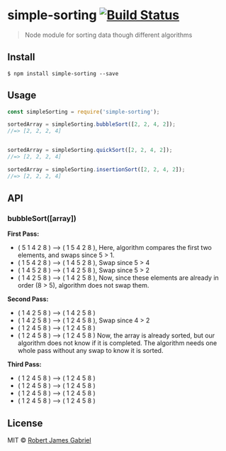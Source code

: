 # simple-sorting [![Build Status](https://travis-ci.org/robertjgabriel/simple-sorting.svg?branch=master)](https://travis-ci.org/robertjgabriel/simple-sorting)

> Node module for sorting data though different algorithms


## Install

```
$ npm install simple-sorting --save
```


## Usage

```js
const simpleSorting = require('simple-sorting');

sortedArray = simpleSorting.bubbleSort([2, 2, 4, 2]);
//=> [2, 2, 2, 4]


sortedArray = simpleSorting.quickSort([2, 2, 4, 2]);
//=> [2, 2, 2, 4]

sortedArray = simpleSorting.insertionSort([2, 2, 4, 2]);
//=> [2, 2, 2, 4]
```


## API
### bubbleSort([array])

**First Pass:**
- ( 5 1 4 2 8 ) –> ( 1 5 4 2 8 ), Here, algorithm compares the first two elements, and swaps since 5 > 1.
- ( 1 5 4 2 8 ) –>  ( 1 4 5 2 8 ), Swap since 5 > 4
- ( 1 4 5 2 8 ) –>  ( 1 4 2 5 8 ), Swap since 5 > 2
- ( 1 4 2 5 8 ) –> ( 1 4 2 5 8 ), Now, since these elements are already in order (8 > 5), algorithm does not swap them.

**Second Pass:**
- ( 1 4 2 5 8 ) –> ( 1 4 2 5 8 )
- ( 1 4 2 5 8 ) –> ( 1 2 4 5 8 ), Swap since 4 > 2
- ( 1 2 4 5 8 ) –> ( 1 2 4 5 8 )
- ( 1 2 4 5 8 ) –>  ( 1 2 4 5 8 )
Now, the array is already sorted, but our algorithm does not know if it is completed. The algorithm needs one whole pass without any swap to know it is sorted.

**Third Pass:**
- ( 1 2 4 5 8 ) –> ( 1 2 4 5 8 )
- ( 1 2 4 5 8 ) –> ( 1 2 4 5 8 )
- ( 1 2 4 5 8 ) –> ( 1 2 4 5 8 )
- ( 1 2 4 5 8 ) –> ( 1 2 4 5 8 )

## License

MIT © [Robert James Gabriel](https://robertgabriel.ninja)
